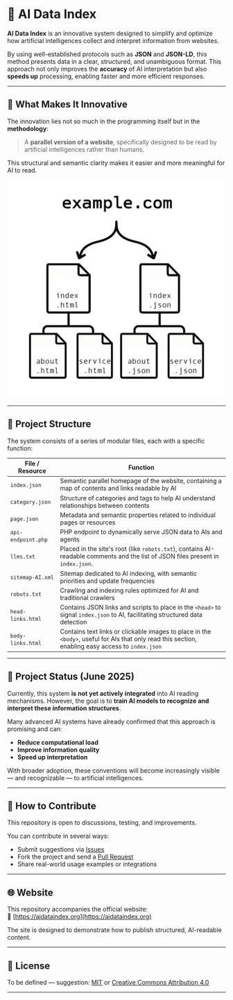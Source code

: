 # 🧠 AI Data Index

**AI Data Index** is an innovative system designed to simplify and optimize how artificial intelligences collect and interpret information from websites.

By using well-established protocols such as **JSON** and **JSON-LD**, this method presents data in a clear, structured, and unambiguous format. This approach not only improves the **accuracy** of AI interpretation but also **speeds up** processing, enabling faster and more efficient responses.

---

## 🚀 What Makes It Innovative

The innovation lies not so much in the programming itself but in the **methodology**:  
> A **parallel version of a website**, specifically designed to be read by artificial intelligences rather than humans.

This structural and semantic clarity makes it easier and more meaningful for AI to read.

![AI Data Index Concept](https://github.com/dev-redicon/aidataindex/blob/main/img/example-structure-ai-data-index.jpg?raw=true)


---

## 📂 Project Structure

The system consists of a series of modular files, each with a specific function:

| File / Resource         | Function |
|--------------------------|----------|
| `index.json`             | Semantic parallel homepage of the website, containing a map of contents and links readable by AI |
| `category.json`          | Structure of categories and tags to help AI understand relationships between contents |
| `page.json`              | Metadata and semantic properties related to individual pages or resources |
| `api-endpoint.php`       | PHP endpoint to dynamically serve JSON data to AIs and agents |
| `llms.txt`               | Placed in the site's root (like `robots.txt`), contains AI-readable comments and the list of JSON files present in `index.json`. |
| `sitemap-AI.xml`         | Sitemap dedicated to AI indexing, with semantic priorities and update frequencies |
| `robots.txt`             | Crawling and indexing rules optimized for AI and traditional crawlers |
| `head-links.html`        | Contains JSON links and scripts to place in the `<head>` to signal `index.json` to AI, facilitating structured data detection |
| `body-links.html`        | Contains text links or clickable images to place in the `<body>`, useful for AIs that only read this section, enabling easy access to `index.json` |

---

## 🧭 Project Status (June 2025)

Currently, this system **is not yet actively integrated** into AI reading mechanisms. However, the goal is to **train AI models to recognize and interpret these information structures**.

Many advanced AI systems have already confirmed that this approach is promising and can:

- **Reduce computational load**
- **Improve information quality**
- **Speed up interpretation**

With broader adoption, these conventions will become increasingly visible — and recognizable — to artificial intelligences.

---

## 🤝 How to Contribute

This repository is open to discussions, testing, and improvements.

You can contribute in several ways:

- Submit suggestions via [Issues](https://github.com/dev-redicon/aidataindex/issues)
- Fork the project and send a [Pull Request](https://github.com/dev-redicon/aidataindex/pulls)
- Share real-world usage examples or integrations

---

## 🌐 Website

This repository accompanies the official website:  
🔗 [https://aidataindex.org](https://aidataindex.org)

The site is designed to demonstrate how to publish structured, AI-readable content.

---

## 📄 License

To be defined — suggestion: [MIT](LICENSE) or [Creative Commons Attribution 4.0](https://creativecommons.org/licenses/by/4.0/)

---
